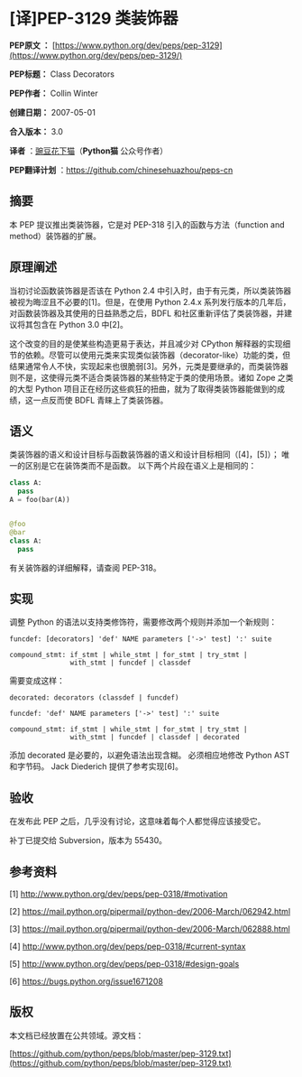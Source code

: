 # [译]PEP-3129 类装饰器

**PEP原文 ：** [https://www.python.org/dev/peps/pep-3129](https://www.python.org/dev/peps/pep-3129/)

**PEP标题：** Class Decorators

**PEP作者：** Collin Winter

**创建日期：** 2007-05-01

**合入版本：** 3.0

**译者** ：[豌豆花下猫](https://zhuanlan.zhihu.com/pythonCat)（**Python猫** 公众号作者）

**PEP翻译计划** ：https://github.com/chinesehuazhou/peps-cn

## 摘要

本 PEP 提议推出类装饰器，它是对 PEP-318 引入的函数与方法（function and method）装饰器的扩展。

## 原理阐述

当初讨论函数装饰器是否该在 Python 2.4 中引入时，由于有元类，所以类装饰器被视为晦涩且不必要的[1]。但是，在使用 Python 2.4.x 系列发行版本的几年后，对函数装饰器及其使用的日益熟悉之后，BDFL 和社区重新评估了类装饰器，并建议将其包含在 Python 3.0 中[2]。

这个改变的目的是使某些构造更易于表达，并且减少对 CPython 解释器的实现细节的依赖。尽管可以使用元类来实现类似装饰器（decorator-like）功能的类，但结果通常令人不快，实现起来也很脆弱[3]。另外，元类是要继承的，而类装饰器则不是，这使得元类不适合类装饰器的某些特定于类的使用场景。诸如 Zope 之类的大型 Python 项目正在经历这些疯狂的扭曲，就为了取得类装饰器能做到的成绩，这一点反而使 BDFL 青睐上了类装饰器。

## 语义

类装饰器的语义和设计目标与函数装饰器的语义和设计目标相同（[4]，[5]）； 唯一的区别是它在装饰类而不是函数。 以下两个片段在语义上是相同的：

```python
class A:
  pass
A = foo(bar(A))


@foo
@bar
class A:
  pass
```

有关装饰器的详细解释，请查阅 PEP-318。

## 实现

调整 Python 的语法以支持类修饰符，需要修改两个规则并添加一个新规则：

```
funcdef: [decorators] 'def' NAME parameters ['->' test] ':' suite

compound_stmt: if_stmt | while_stmt | for_stmt | try_stmt |
               with_stmt | funcdef | classdef
```

需要变成这样：

```
decorated: decorators (classdef | funcdef)

funcdef: 'def' NAME parameters ['->' test] ':' suite

compound_stmt: if_stmt | while_stmt | for_stmt | try_stmt |
               with_stmt | funcdef | classdef | decorated
```

添加 decorated 是必要的，以避免语法出现含糊。
必须相应地修改 Python AST 和字节码。
Jack Diederich 提供了参考实现[6]。

## 验收

在发布此 PEP 之后，几乎没有讨论，这意味着每个人都觉得应该接受它。

补丁已提交给 Subversion，版本为 55430。

## 参考资料

[1] http://www.python.org/dev/peps/pep-0318/#motivation

[2] https://mail.python.org/pipermail/python-dev/2006-March/062942.html

[3] https://mail.python.org/pipermail/python-dev/2006-March/062888.html

[4] http://www.python.org/dev/peps/pep-0318/#current-syntax

[5] http://www.python.org/dev/peps/pep-0318/#design-goals

[6] https://bugs.python.org/issue1671208

## 版权

本文档已经放置在公共领域。源文档：

[https://github.com/python/peps/blob/master/pep-3129.txt](https://github.com/python/peps/blob/master/pep-3129.txt)
